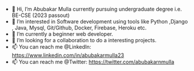 - 👋 Hi, I’m Abubakar Mulla currently pursuing undergraduate degree i.e. BE-CSE (2023 passout)
- 👀 I’m interested in Software development using tools like Python ,Django , Java, Mysql, Git/Github, Docker, Firebase, Heroku etc.
- 🌱 I’m currently a beginner web developer.
- 💞️ I’m looking for a collaboration to do a interesting projects.
- 📫 You can reach me @LinkedIn: https://www.linkedin.com/in/abubakarmulla23
- 📫 You can reach me @Twitter: https://twitter.com/abubakarnmulla

<!---
abubakarmulla/abubakarmulla is a ✨ special ✨ repository because its `README.md` (this file) appears on your GitHub profile.
You can click the Preview link to take a look at your changes.
--->
